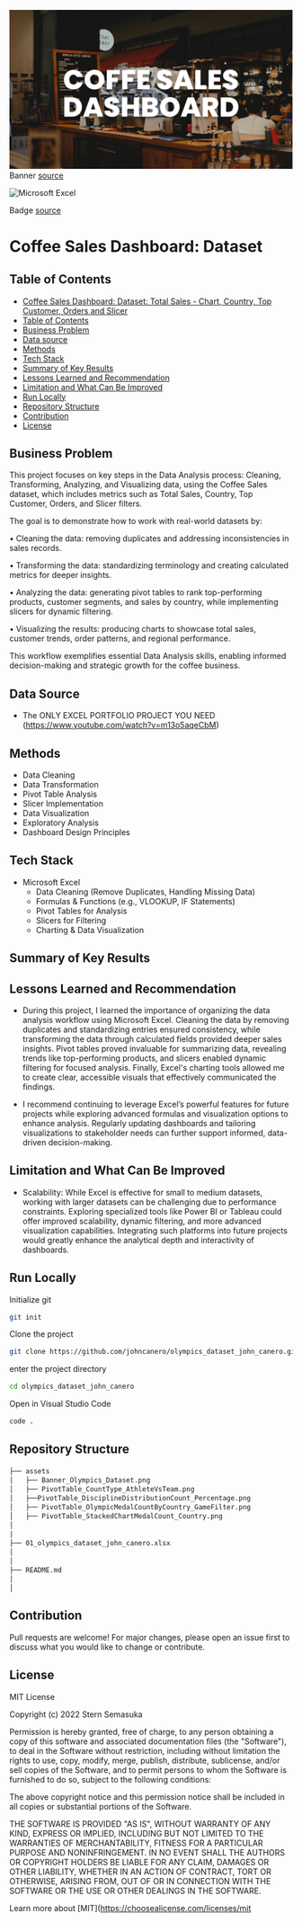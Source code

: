 ![banner](assets/Banner_CoffeeSalesDashboard_Dataset.png)  
Banner <a href="https://unsplash.com/photos/woman-sitting-beside-front-desk-of-cafe-1BEAIg-79H0" target="_blank">source</a>

![Microsoft Excel](https://img.shields.io/badge/Microsoft_Excel-217346?style=for-the-badge&logo=microsoft-excel&logoColor=white)

Badge <a href="https://shields.io/" target="_blank">source</a>

# Coffee Sales Dashboard: Dataset

<!-- Authors -->
<!-- ## Reference
- Learn 80% of Data Analysis in Excel in Just 12 Minutes ( https://www.youtube.com/watch?v=O1QfG5SXRkM) -->

## Table of Contents

  - [Coffee Sales Dashboard: Dataset: Total Sales - Chart, Country, Top Customer, Orders and Slicer](#coffee-sales-dashboard-dataset-total-sales-country-top-custoemr-orders-slicer)
  - [Table of Contents](#table-of-contents)
  - [Business Problem](#business-problem)
  - [Data source](#data-source)
  - [Methods](#methods) 
  - [Tech Stack](#tech-stack)
  - [Summary of Key Results](#summary-of-key-results)
  - [Lessons Learned and Recommendation](#lessons-learned-and-recommendation)
  - [Limitation and What Can Be Improved](#limitation-and-what-can-be-improved)
  - [Run Locally](#run-locally)
  - [Repository Structure](#repository-structure)
  - [Contribution](#contribution)
  - [License](#license)

## Business Problem
This project focuses on key steps in the Data Analysis process: Cleaning, Transforming, Analyzing, and Visualizing data, using the Coffee Sales dataset, which includes metrics such as Total Sales, Country, Top Customer, Orders, and Slicer filters.

The goal is to demonstrate how to work with real-world datasets by:

• Cleaning the data: removing duplicates and addressing inconsistencies in sales records. 

• Transforming the data: standardizing terminology and creating calculated metrics for deeper insights. 

• Analyzing the data: generating pivot tables to rank top-performing products, customer segments, and sales by country, while implementing slicers for dynamic filtering.

• Visualizing the results: producing charts to showcase total sales, customer trends, order patterns, and regional performance.

This workflow exemplifies essential Data Analysis skills, enabling informed decision-making and strategic growth for the coffee business.

## Data Source

- The ONLY EXCEL PORTFOLIO PROJECT YOU NEED
(https://www.youtube.com/watch?v=m13o5aqeCbM)

## Methods

- Data Cleaning
- Data Transformation
- Pivot Table Analysis
- Slicer Implementation
- Data Visualization 
- Exploratory Analysis
- Dashboard Design Principles

## Tech Stack

- Microsoft Excel
  - Data Cleaning (Remove Duplicates, Handling Missing Data)
  - Formulas & Functions (e.g., VLOOKUP, IF Statements)
  - Pivot Tables for Analysis
  - Slicers for Filtering
  - Charting & Data Visualization


## Summary of Key Results

<!-- <div align="center">
  <h4>Dashboard</h4>
  <img src="assets/Dashboard_OlympicDataset.png" alt="Dashboard - Olympics Dataset">
  
  <h4>Working Sheet</h4>
  <img src="assets/WorkingSheet_OlympicsDataset.png" alt="Working Sheet - Olympics Dataset">
  
  <h4>Athlete vs. Team Participation Count</h4>
  <img src="assets/PivotTable_CountType_AthleteVsTeam.png" alt="Pivot Table - Athlete vs. Team Participation Count">
  
  <h4>Discipline Distribution with Count and Percentage</h4>
  <img src="assets/PivotTable_DisciplineDistributionCount_Percentage.png" alt="Pivot Table - Discipline Distribution with Count and Percentage">
  
  <h4>Olympic Medal Count by Country (Beijing 2022 & Tokyo 2020) with Game Filter</h4>
  <img src="assets/PivotTable_OlympicMedalCountByCountry_GameFilter.png" alt="Pivot Table - Olympic Medal Count by Country (Beijing 2022 & Tokyo 2020) with Game Filter">
  
  <h4>Stacked Chart Medal Count by Country (Gold, Silver, Bronze)</h4>
  <img src="assets/PivotTable_StackedChartMedalCount_Country.png" alt="Pivot Table - Stacked Chart Medal Count by Country (Gold, Silver, Bronze)">
</div> -->

## Lessons Learned and Recommendation

- During this project, I learned the importance of organizing the data analysis workflow using Microsoft Excel. Cleaning the data by removing duplicates and standardizing entries ensured consistency, while transforming the data through calculated fields provided deeper sales insights. Pivot tables proved invaluable for summarizing data, revealing trends like top-performing products, and slicers enabled dynamic filtering for focused analysis. Finally, Excel's charting tools allowed me to create clear, accessible visuals that effectively communicated the findings.

- I recommend continuing to leverage Excel’s powerful features for future projects while exploring advanced formulas and visualization options to enhance analysis. Regularly updating dashboards and tailoring visualizations to stakeholder needs can further support informed, data-driven decision-making.

## Limitation and What Can Be Improved

- Scalability: While Excel is effective for small to medium datasets, working with larger datasets can be challenging due to performance constraints. Exploring specialized tools like Power BI or Tableau could offer improved scalability, dynamic filtering, and more advanced visualization capabilities. Integrating such platforms into future projects would greatly enhance the analytical depth and interactivity of dashboards.

## Run Locally
Initialize git

```bash
git init
```


Clone the project

```bash
git clone https://github.com/johncanero/olympics_dataset_john_canero.git
```

enter the project directory

```bash
cd olympics_dataset_john_canero
```

Open in Visual Studio Code

```bash
code .
```

## Repository Structure


```
├── assets
│   ├── Banner_Olympics_Dataset.png       
│   ├── PivotTable_CountType_AthleteVsTeam.png         
│   ├──PivotTable_DisciplineDistributionCount_Percentage.png              
│   ├── PivotTable_OlympicMedalCountByCountry_GameFilter.png  
│   ├── PivotTable_StackedChartMedalCount_Country.png          
│
|
├── 01_olympics_dataset_john_canero.xlsx
│ 
│
├── README.md                     
│
│
```

## Contribution

Pull requests are welcome! For major changes, please open an issue first to discuss what you would like to change or contribute.

## License

MIT License

Copyright (c) 2022 Stern Semasuka

Permission is hereby granted, free of charge, to any person obtaining a copy
of this software and associated documentation files (the "Software"), to deal
in the Software without restriction, including without limitation the rights
to use, copy, modify, merge, publish, distribute, sublicense, and/or sell
copies of the Software, and to permit persons to whom the Software is
furnished to do so, subject to the following conditions:

The above copyright notice and this permission notice shall be included in all
copies or substantial portions of the Software.

THE SOFTWARE IS PROVIDED "AS IS", WITHOUT WARRANTY OF ANY KIND, EXPRESS OR
IMPLIED, INCLUDING BUT NOT LIMITED TO THE WARRANTIES OF MERCHANTABILITY,
FITNESS FOR A PARTICULAR PURPOSE AND NONINFRINGEMENT. IN NO EVENT SHALL THE
AUTHORS OR COPYRIGHT HOLDERS BE LIABLE FOR ANY CLAIM, DAMAGES OR OTHER
LIABILITY, WHETHER IN AN ACTION OF CONTRACT, TORT OR OTHERWISE, ARISING FROM,
OUT OF OR IN CONNECTION WITH THE SOFTWARE OR THE USE OR OTHER DEALINGS IN THE
SOFTWARE.

Learn more about [MIT](https://choosealicense.com/licenses/mit
